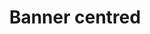 ---
title: Banner centred
category: Marketing
paid: true
isActive: true
ltr: {"preview":"function App() {\n  return /*#__PURE__*/React.createElement(\"div\", {\n    className: \"bg-indigo-600\"\n  }, /*#__PURE__*/React.createElement(\"div\", {\n    className: \"max-w-screen-xl mx-auto px-4 py-3 text-white sm:text-center md:px-8\"\n  }, /*#__PURE__*/React.createElement(\"p\", {\n    className: \"font-medium\"\n  }, \"We just launched a new version of our library! \", /*#__PURE__*/React.createElement(\"a\", {\n    href: \"javascript:(0)\",\n    className: \"font-semibold underline duration-150 hover:text-indigo-100 inline-flex items-center gap-x-1\"\n  }, \"Learn more\", /*#__PURE__*/React.createElement(\"svg\", {\n    xmlns: \"http://www.w3.org/2000/svg\",\n    viewBox: \"0 0 20 20\",\n    fill: \"currentColor\",\n    className: \"w-5 h-5\"\n  }, /*#__PURE__*/React.createElement(\"path\", {\n    fillRule: \"evenodd\",\n    d: \"M5 10a.75.75 0 01.75-.75h6.638L10.23 7.29a.75.75 0 111.04-1.08l3.5 3.25a.75.75 0 010 1.08l-3.5 3.25a.75.75 0 11-1.04-1.08l2.158-1.96H5.75A.75.75 0 015 10z\",\n    clipRule: \"evenodd\"\n  }))))));\n}","react":{"jsxCss":[],"jsxTail":[{"code":"export default () => {\n    return (\n        <div className=\"bg-indigo-600\">\n            <div className=\"max-w-screen-xl mx-auto px-4 py-3 text-white sm:text-center md:px-8\">\n                <p className=\"font-medium\">\n                    We just launched a new version of our library! <a href=\"javascript:(0)\" className=\"font-semibold underline duration-150 hover:text-indigo-100 inline-flex items-center gap-x-1\">\n                        Learn more\n                        <svg xmlns=\"http://www.w3.org/2000/svg\" viewBox=\"0 0 20 20\" fill=\"currentColor\" className=\"w-5 h-5\">\n                            <path fillRule=\"evenodd\" d=\"M5 10a.75.75 0 01.75-.75h6.638L10.23 7.29a.75.75 0 111.04-1.08l3.5 3.25a.75.75 0 010 1.08l-3.5 3.25a.75.75 0 11-1.04-1.08l2.158-1.96H5.75A.75.75 0 015 10z\" clipRule=\"evenodd\" />\n                        </svg>\n                    </a>\n                </p>\n            </div>\n        </div>\n    )\n}","label":"App.jsx"}]},"vue":{"vueTail":[],"vueCss":[]}}
rtl: {"react":{"jsxCss":[],"jsxTail":[{"code":"export default () => {\n    return (\n        <div className=\"bg-indigo-600\">\n            <div className=\"max-w-screen-xl mx-auto px-4 py-3 text-white sm:text-center md:px-8\">\n                <p className=\"font-medium\">\n                    لقد أطلقنا للتو نسخة جديدة من مكتبتنا! <a href=\"javascript:(0)\" className=\"font-semibold underline duration-150 hover:text-indigo-100 inline-flex items-center gap-x-1\">\n                        معرفة المزيد\n                        <svg xmlns=\"http://www.w3.org/2000/svg\" fill=\"none\" viewBox=\"0 0 24 24\" stroke-width=\"1.5\" stroke=\"currentColor\" className=\"w-5 h-5\">\n                            <path stroke-linecap=\"round\" stroke-linejoin=\"round\" d=\"M6.75 15.75L3 12m0 0l3.75-3.75M3 12h18\" />\n                        </svg>\n                    </a>\n                </p>\n            </div>\n        </div>\n    )\n}","label":"App.jsx"}]},"vue":{"vueTail":[],"vueCss":[]},"preview":"function App() {\n  return /*#__PURE__*/React.createElement(\"div\", {\n    className: \"bg-indigo-600\"\n  }, /*#__PURE__*/React.createElement(\"div\", {\n    className: \"max-w-screen-xl mx-auto px-4 py-3 text-white sm:text-center md:px-8\"\n  }, /*#__PURE__*/React.createElement(\"p\", {\n    className: \"font-medium\"\n  }, \"\\u0644\\u0642\\u062F \\u0623\\u0637\\u0644\\u0642\\u0646\\u0627 \\u0644\\u0644\\u062A\\u0648 \\u0646\\u0633\\u062E\\u0629 \\u062C\\u062F\\u064A\\u062F\\u0629 \\u0645\\u0646 \\u0645\\u0643\\u062A\\u0628\\u062A\\u0646\\u0627! \", /*#__PURE__*/React.createElement(\"a\", {\n    href: \"javascript:(0)\",\n    className: \"font-semibold underline duration-150 hover:text-indigo-100 inline-flex items-center gap-x-1\"\n  }, \"\\u0645\\u0639\\u0631\\u0641\\u0629 \\u0627\\u0644\\u0645\\u0632\\u064A\\u062F\", /*#__PURE__*/React.createElement(\"svg\", {\n    xmlns: \"http://www.w3.org/2000/svg\",\n    fill: \"none\",\n    viewBox: \"0 0 24 24\",\n    \"stroke-width\": \"1.5\",\n    stroke: \"currentColor\",\n    className: \"w-5 h-5\"\n  }, /*#__PURE__*/React.createElement(\"path\", {\n    \"stroke-linecap\": \"round\",\n    \"stroke-linejoin\": \"round\",\n    d: \"M6.75 15.75L3 12m0 0l3.75-3.75M3 12h18\"\n  }))))));\n}"}
slug: /banners
id: 58e02e72-95b3-4621-a43a-11f7f6dccd6e
created_at: 1670761702799
---